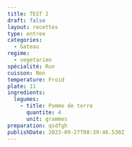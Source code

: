 ```yaml
---
title: TEST 2
draft: false
layout: recettes
type: entree
categories:
  - Gateau
regime:
  - vegetarien
spécialité: Run
cuisson: Non
temperature: Froid
plate: 11
ingredients:
  legumes:
    - title: Pomme de terre
      quantite: 4
      unit: grammes
preparation: qsdfgh
publishDate: 2023-09-27T08:39:46.530Z
---
```

